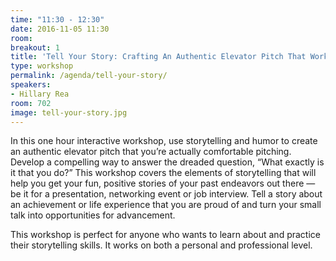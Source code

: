 ```yaml
---
time: "11:30 - 12:30"
date: 2016-11-05 11:30
room:
breakout: 1
title: 'Tell Your Story: Crafting An Authentic Elevator Pitch That Works'
type: workshop
permalink: /agenda/tell-your-story/
speakers:
- Hillary Rea
room: 702
image: tell-your-story.jpg
---
```


In this one hour interactive workshop, use storytelling and humor to create an authentic elevator pitch that you’re actually comfortable pitching. Develop a compelling way to answer the dreaded question, “What exactly is it that you do?” This workshop covers the elements of storytelling that will help you get your fun, positive stories of your past endeavors out there — be it for a presentation, networking event or job interview. Tell a story about an achievement or life experience that you are proud of and turn your small talk into opportunities for advancement.

This workshop is perfect for anyone who wants to learn about and practice their storytelling skills. It works on both a personal and professional level.
